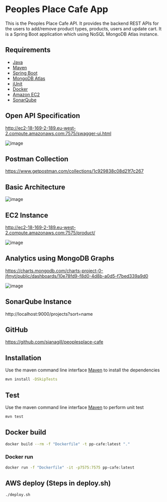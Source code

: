 # Peoples Place Cafe App

This is the Peoples Place Cafe API. It provides the backend REST APIs for the users to add/remove product types, products, users and update cart. It is a Spring Boot application which using NoSQL MongoDB Atlas instance. 

## Requirements

* [Java](https://www.oracle.com/java/)
* [Maven](https://maven.apache.org/)
* [Spring Boot](https://spring.io/projects/spring-boot)
* [MongoDB Atlas](https://cloud.mongodb.com/)
* [jUnit](https://junit.org/)
* [Docker](https://www.docker.com/)
* [Amazon EC2](https://aws.amazon.com/ec2/)
* [SonarQube](https://www.sonarqube.org/)

## Open API Specification
http://ec2-18-169-2-189.eu-west-2.compute.amazonaws.com:7575/swagger-ui.html

![image](https://user-images.githubusercontent.com/40201060/136126566-85601325-5b34-4dff-9c43-bf9e870f7b5a.png)

## Postman Collection
https://www.getpostman.com/collections/1c929838c08d21f7c267

## Basic Architecture

![image](https://user-images.githubusercontent.com/40201060/136184929-c0f29fb5-28ad-4584-88f5-b686e7f3d7a8.png)

## EC2 Instance
http://ec2-18-169-2-189.eu-west-2.compute.amazonaws.com:7575/product/

![image](https://user-images.githubusercontent.com/40201060/136126690-5906e7ed-6cb7-4435-b12a-b7b54ed04853.png)


## Analytics using MongoDB Graphs
https://charts.mongodb.com/charts-project-0-jfmyt/public/dashboards/10e78fd9-f8d0-4d8b-a0d5-f7bed339a9d0

![image](https://user-images.githubusercontent.com/40201060/136126854-54226b62-9dad-4804-9e89-0a9e631bfe5d.png)


## SonarQube Instance
http://localhost:9000/projects?sort=name


## GitHub
https://github.com/sjanagill/peoplesplace-cafe

## Installation

Use the maven command line interface [Maven](https://maven.apache.org/) to install the dependencies

```bash
mvn install -DSkipTests
```

## Test
Use the maven command line interface [Maven](https://maven.apache.org/) to perform unit test
```bash
mvn test
```

## Docker build
```bash
docker build --rm -f "Dockerfile" -t pp-cafe:latest "."
```

### Docker run
```bash
docker run -f "Dockerfile" -it -p7575:7575 pp-cafe:latest
```

## AWS deploy (Steps in deploy.sh)
```bash
./deploy.sh
```
